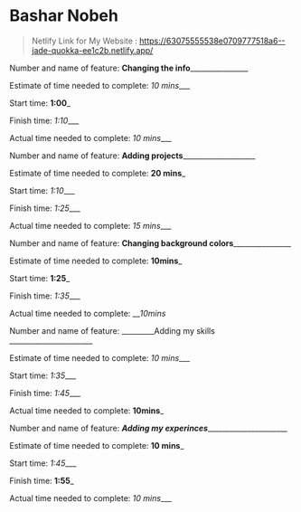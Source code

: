 
# Bashar Nobeh
> Netlify Link for My Website : https://63075555538e0709777518a6--jade-quokka-ee1c2b.netlify.app/

Number and name of feature: ________Changing the info________________________

Estimate of time needed to complete: _10 mins____

Start time: __1:00___

Finish time: _1:10____

Actual time needed to complete: _10 mins____



Number and name of feature: ______Adding projects__________________________

Estimate of time needed to complete: __20 mins___

Start time: _1:10____

Finish time: _1:25____

Actual time needed to complete: _15 mins____



Number and name of feature: ________Changing background colors________________________

Estimate of time needed to complete: __10mins___

Start time: __1:25___

Finish time: _1:35____

Actual time needed to complete: ___10mins_


Number and name of feature: _________Adding my skills _______________________

Estimate of time needed to complete: _10 mins____

Start time: _1:35____

Finish time: _1:45____

Actual time needed to complete: __10mins___




Number and name of feature: _____Adding my experinces___________________________

Estimate of time needed to complete: __10 mins___

Start time: _1:45____

Finish time: __1:55___

Actual time needed to complete: _10 mins____


